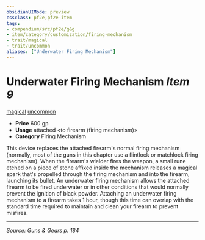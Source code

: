 ```yaml
---
obsidianUIMode: preview
cssclass: pf2e,pf2e-item
tags:
- compendium/src/pf2e/g&g
- item/category/customization/firing-mechanism
- trait/magical
- trait/uncommon
aliases: ["Underwater Firing Mechanism"]
---
```

# Underwater Firing Mechanism *Item 9*  
[magical](magical.md "Magical Item Trait")  [uncommon](uncommon.md "Uncommon Rarity Trait")  

- **Price** 600 gp
- **Usage** attached <to firearm (firing mechanism)>
- **Category** Firing Mechanism

This device replaces the attached firearm's normal firing mechanism (normally, most of the guns in this chapter use a flintlock or matchlock firing mechanism). When the firearm's wielder fires the weapon, a small rune etched on a piece of stone affixed inside the mechanism releases a magical spark that's propelled through the firing mechanism and into the firearm, launching its bullet. An underwater firing mechanism allows the attached firearm to be fired underwater or in other conditions that would normally prevent the ignition of black powder. Attaching an underwater firing mechanism to a firearm takes 1 hour, though this time can overlap with the standard time required to maintain and clean your firearm to prevent misfires.


---
*Source: Guns & Gears p. 184*